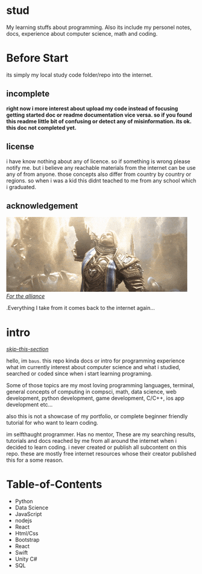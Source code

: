 # stud

My learning stuffs about programming. Also its include my personel notes, docs, experience about computer science, math and coding.

# Before Start

its simply my local study code folder/repo into the internet.

## incomplete

**right now i more interest about upload my code instead of focusing getting started doc or readme documentation vice versa. so if you found this readme little bit of confusing or detect any of misinformation. its ok. this doc not completed yet.**

## license

i have know nothing about any of licence. so if something is wrong please notify me. but i believe any reachable materials from the internet can be use any of from anyone. those concepts also differ from country by country or regions. so when i was a kid this didnt teached to me from any school which i graduated.

## acknowledgement

![](https://github.com/baus5/stud/blob/main/alliance.GIF)
[*For the alliance*](https://media2.giphy.com/media/BMfO1VW3khCEsqEvcg/giphy.gif?cid=2154d3d7hmig6uebuflveot91e14avibd3q1fe8xfuyz8l5l&rid=giphy.gif&ct=g)

.Everything I take from it comes back to the internet again...

# intro

*[skip-this-section](#table-of-contents)*

hello, im `baus`. this repo kinda docs or intro for programming experience what im currently interest about computer science and what i studied, searched or coded since when i start learning programing.

Some of those topics are my most loving programming languages, terminal, general concepts of computing in compsci, math, data science, web development, python development, game development, C/C++, ios app development etc…

also this is not a showcase of my portfolio, or complete beginner friendly tutorial for who want to learn coding.

im selfthaught programmer. Has no mentor, These are my searching results, tutorials and docs reached by me from all around the internet when i decided to learn coding. i never created or publish all subcontent on this repo. these are mostly free internet resources whose their creator published this for a some reason.
# Table-of-Contents

- Python
- Data Science
- JavaScript
- nodejs
- React
- Html/Css
- Bootstrap
- React
- Swift
- Unity C#
- SQL
